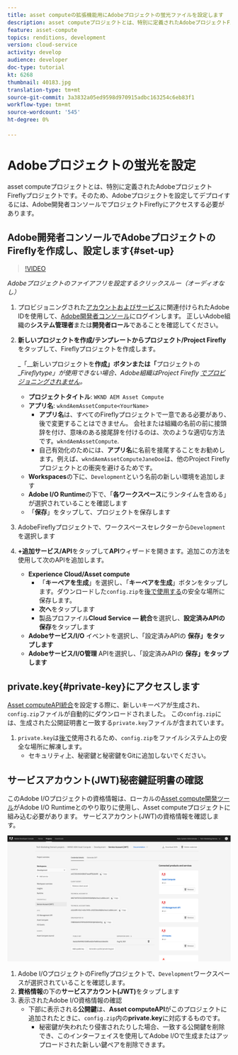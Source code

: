 ```yaml
---
title: asset computeの拡張機能用にAdobeプロジェクトの蛍光ファイルを設定します
description: asset computeプロジェクトとは、特別に定義されたAdobeプロジェクトFireflyプロジェクトです。そのため、Adobeプロジェクトを設定してデプロイするには、Adobe開発者コンソールでプロジェクトFireflyにアクセスする必要があります。
feature: asset-compute
topics: renditions, development
version: cloud-service
activity: develop
audience: developer
doc-type: tutorial
kt: 6268
thumbnail: 40183.jpg
translation-type: tm+mt
source-git-commit: 3a3832a05ed9598d970915adbc163254c6eb83f1
workflow-type: tm+mt
source-wordcount: '545'
ht-degree: 0%

---
```



# Adobeプロジェクトの蛍光を設定

asset computeプロジェクトとは、特別に定義されたAdobeプロジェクトFireflyプロジェクトです。そのため、Adobeプロジェクトを設定してデプロイするには、Adobe開発者コンソールでプロジェクトFireflyにアクセスする必要があります。

## Adobe開発者コンソールでAdobeプロジェクトのFireflyを作成し、設定します{#set-up}

>[!VIDEO](https://video.tv.adobe.com/v/40183/?quality=12&learn=on)

_Adobeプロジェクトのファイアフリを設定するクリックスルー（オーディオなし）_

1. プロビジョニングされた[アカウントおよびサービス](./accounts-and-services.md)に関連付けられたAdobe IDを使用して、[Adobe開発者コンソール](https://console.adobe.io)にログインします。 正しいAdobe組織の&#x200B;__システム管理者__&#x200B;または&#x200B;__開発者ロール__&#x200B;であることを確認してください。
1. __新しいプロジェクトを作成/テンプレートからプロジェクト/Project Firefly__&#x200B;をタップして、Fireflyプロジェクトを作成します。

   _「__&#x200B;新しいプロジェクトを&#x200B;__作成」ボタンまたは「__&#x200B;プロジェクトの&#x200B;__Fireflytype」が使用できない場合、Adobe組織はProject Firefly [でプロビジョニングされません](#request-adobe-project-firefly)。_

   + __プロジェクトタイトル__:  `WKND AEM Asset Compute`
   + __アプリ名__:  `wkndAemAssetCompute<YourName>`
      + __アプリ名__&#x200B;は、すべてのFireflyプロジェクトで一意である必要があり、後で変更することはできません。 会社または組織の名前の前に接頭辞を付け、意味のある接尾辞を付けるのは、次のような適切な方法です。`wkndAemAssetCompute`.
      + 自己有効化のためには、__アプリ名__&#x200B;に名前を接尾することをお勧めします。例えば、`wkndAemAssetComputeJaneDoe`は、他のProject Fireflyプロジェクトとの衝突を避けるためです。
   + __Workspaces__&#x200B;の下に、`Development`という名前の新しい環境を追加します
   + __Adobe I/O Runtime__&#x200B;の下で、「__各ワークスペース__&#x200B;にランタイムを含める」が選択されていることを確認します
   + 「__保存__」をタップして、プロジェクトを保存します
1. AdobeFireflyプロジェクトで、ワークスペースセレクターから`Development`を選択します
1. __+追加サービス/API__&#x200B;をタップして&#x200B;__API__&#x200B;ウィザードを開きます。追加この方法を使用して次のAPIを追加します。

   + __Experience Cloud/Asset compute__
      + 「__キーペアを生成__」を選択し、「__キーペアを生成__」ボタンをタップします。ダウンロードした`config.zip`を[後で使用する](#private-key)の安全な場所に保存します。
      + __次へ__&#x200B;をタップします
      + 製品プロファイル&#x200B;__Cloud Service — 統合__&#x200B;を選択し、__設定済みAPIの保存__&#x200B;をタップします
   + __Adobeサービス/I/O__ イベントを選択し、「設定済みAPIの __保存」をタップします__
   + __Adobeサービス/I/O管理__ APIを選択し、「設定済みAPIの __保存」をタップします__

## private.key{#private-key}にアクセスします

[Asset computeAPI統合](#set-up)を設定する際に、新しいキーペアが生成され、`config.zip`ファイルが自動的にダウンロードされました。 この`config.zip`には、生成された公開証明書と一致する`private.key`ファイルが含まれています。

1. `private.key`は[後で](../develop/environment-variables.md)使用されるため、`config.zip`をファイルシステム上の安全な場所に解凍します。
   + セキュリティ上、秘密鍵と秘密鍵をGitに追加しないでください。

## サービスアカウント(JWT)秘密鍵証明書の確認

このAdobe I/Oプロジェクトの資格情報は、ローカルの[Asset compute開発ツール](../develop/development-tool.md)がAdobe I/O Runtimeとのやり取りに使用し、Asset computeプロジェクトに組み込む必要があります。 サービスアカウント(JWT)の資格情報を確認します。

![Adobe開発者サービスアカウント資格情報](./assets/firefly/service-account.png)

1. Adobe I/OプロジェクトのFireflyプロジェクトで、`Development`ワークスペースが選択されていることを確認します。
1. __資格情報__&#x200B;の下の&#x200B;__サービスアカウント(JWT)__&#x200B;をタップします
1. 表示されたAdobe I/O資格情報の確認
   + 下部に表示される&#x200B;__公開鍵__&#x200B;は、__Asset computeAPI__&#x200B;がこのプロジェクトに追加されたときに、`config.zip`内の&#x200B;__private.key__&#x200B;に対応するものです。
      + 秘密鍵が失われたり侵害されたりした場合、一致する公開鍵を削除でき、このインターフェイスを使用してAdobe I/Oで生成またはアップロードされた新しい鍵ペアを削除できます。
